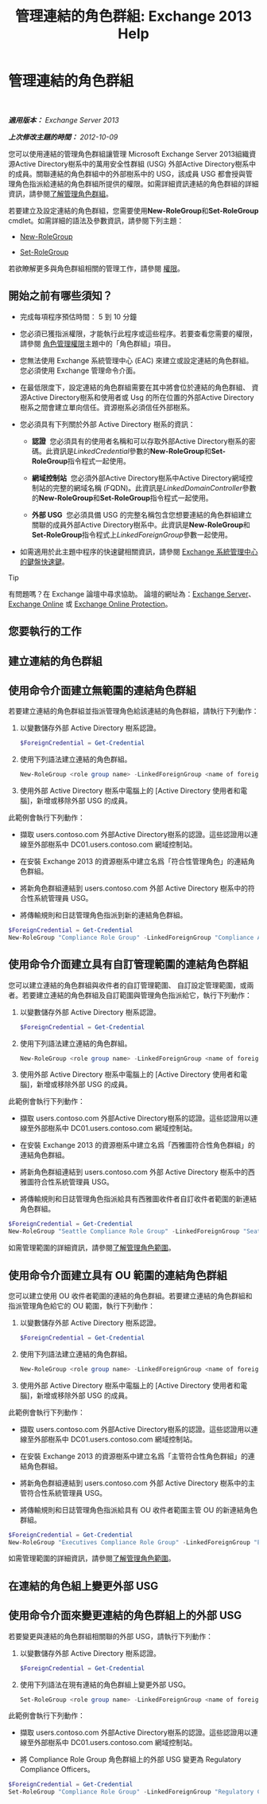 ﻿---
title: '管理連結的角色群組: Exchange 2013 Help'
TOCTitle: 管理連結的角色群組
ms:assetid: e2a07395-90c2-4d62-b15d-ac3ff28fe786
ms:mtpsurl: https://technet.microsoft.com/zh-tw/library/JJ657502(v=EXCHG.150)
ms:contentKeyID: 50474460
ms.date: 05/21/2018
mtps_version: v=EXCHG.150
ms.translationtype: MT
---

# 管理連結的角色群組

 

_**適用版本：** Exchange Server 2013_

_**上次修改主題的時間：** 2012-10-09_

您可以使用連結的管理角色群組讓管理 Microsoft Exchange Server 2013組織資源Active Directory樹系中的萬用安全性群組 (USG) 外部Active Directory樹系中的成員。關聯連結的角色群組中的外部樹系中的 USG，該成員 USG 都會授與管理角色指派給連結的角色群組所提供的權限。如需詳細資訊連結的角色群組的詳細資訊，請參閱[了解管理角色群組](understanding-management-role-groups-exchange-2013-help.md)。

若要建立及設定連結的角色群組，您需要使用**New-RoleGroup**和**Set-RoleGroup** cmdlet。如需詳細的語法及參數資訊，請參閱下列主題：

  - [New-RoleGroup](https://technet.microsoft.com/zh-tw/library/dd638181\(v=exchg.150\))

  - [Set-RoleGroup](https://technet.microsoft.com/zh-tw/library/dd638182\(v=exchg.150\))

若欲瞭解更多與角色群組相關的管理工作，請參閱 [權限](permissions-exchange-2013-help.md)。

## 開始之前有哪些須知？

  - 完成每項程序預估時間： 5 到 10 分鐘

  - 您必須已獲指派權限，才能執行此程序或這些程序。若要查看您需要的權限，請參閱 [角色管理權限](role-management-permissions-exchange-2013-help.md)主題中的「角色群組」項目。

  - 您無法使用 Exchange 系統管理中心 (EAC) 來建立或設定連結的角色群組。您必須使用 Exchange 管理命令介面。

  - 在最低限度下，設定連結的角色群組需要在其中將會位於連結的角色群組、 資源Active Directory樹系和使用者或 Usg 的所在位置的外部Active Directory樹系之間會建立單向信任。資源樹系必須信任外部樹系。

  - 您必須具有下列關於外部 Active Directory 樹系的資訊：
    
      - **認證**  您必須具有的使用者名稱和可以存取外部Active Directory樹系的密碼。此資訊是*LinkedCredential*參數的**New-RoleGroup**和**Set-RoleGroup**指令程式一起使用。
    
      - **網域控制站**  您必須外部Active Directory樹系中Active Directory網域控制站的完整的網域名稱 (FQDN)。此資訊是*LinkedDomainController*參數的**New-RoleGroup**和**Set-RoleGroup**指令程式一起使用。
    
      - **外部 USG**  您必須具備 USG 的完整名稱包含您想要連結的角色群組建立關聯的成員外部Active Directory樹系中。此資訊是**New-RoleGroup**和**Set-RoleGroup**指令程式上*LinkedForeignGroup*參數一起使用。

  - 如需適用於此主題中程序的快速鍵相關資訊，請參閱 [Exchange 系統管理中心的鍵盤快速鍵](keyboard-shortcuts-in-the-exchange-admin-center-exchange-online-protection-help.md)。


> [!TIP]  
> 有問題嗎？在 Exchange 論壇中尋求協助。 論壇的網址為：<a href="https://go.microsoft.com/fwlink/p/?linkid=60612">Exchange Server</a>、 <a href="https://go.microsoft.com/fwlink/p/?linkid=267542">Exchange Online</a> 或 <a href="https://go.microsoft.com/fwlink/p/?linkid=285351">Exchange Online Protection</a>。




## 您要執行的工作

## 建立連結的角色群組

## 使用命令介面建立無範圍的連結角色群組

若要建立連結的角色群組並指派管理角色給該連結的角色群組，請執行下列動作：

1.  以變數儲存外部 Active Directory 樹系認證。
    
    ```powershell
    $ForeignCredential = Get-Credential
    ```

2.  使用下列語法建立連結的角色群組。
    
    ```powershell
    New-RoleGroup <role group name> -LinkedForeignGroup <name of foreign USG> -LinkedDomainController <FQDN of foreign Active Directory domain controller> -LinkedCredential $ForeignCredential -Roles <role1, role2, role3...>
    ```

3.  使用外部 Active Directory 樹系中電腦上的 \[Active Directory 使用者和電腦\]，新增或移除外部 USG 的成員。

此範例會執行下列動作：

  - 擷取 users.contoso.com 外部Active Directory樹系的認證。這些認證用以連線至外部樹系中 DC01.users.contoso.com 網域控制站。

  - 在安裝 Exchange 2013 的資源樹系中建立名爲「符合性管理角色」的連結角色群組。

  - 將新角色群組連結到 users.contoso.com 外部 Active Directory 樹系中的符合性系統管理員 USG。

  - 將傳輸規則和日誌管理角色指派到新的連結角色群組。

<!-- end list -->

```powershell
$ForeignCredential = Get-Credential
New-RoleGroup "Compliance Role Group" -LinkedForeignGroup "Compliance Administrators" -LinkedDomainController DC01.users.contoso.com -LinkedCredential $ForeignCredential -Roles "Transport Rules", "Journaling"
```

## 使用命令介面建立具有自訂管理範圍的連結角色群組

您可以建立連結的角色群組與收件者的自訂管理範圍、 自訂設定管理範圍，或兩者。若要建立連結的角色群組及自訂範圍與管理角色指派給它，執行下列動作：

1.  以變數儲存外部 Active Directory 樹系認證。
    
    ```powershell
    $ForeignCredential = Get-Credential
    ```

2.  使用下列語法建立連結的角色群組。
    
    ```powershell
    New-RoleGroup <role group name> -LinkedForeignGroup <name of foreign USG> -LinkedDomainController <FQDN of foreign Active Directory domain controller> -CustomConfigWriteScope <name of configuration scope> -CustomRecipientWriteScope <name of recipient scope> -LinkedCredential $ForeignCredential -Roles <role1, role2, role3...>
    ```

3.  使用外部 Active Directory 樹系中電腦上的 \[Active Directory 使用者和電腦\]，新增或移除外部 USG 的成員。

此範例會執行下列動作：

  - 擷取 users.contoso.com 外部Active Directory樹系的認證。這些認證用以連線至外部樹系中 DC01.users.contoso.com 網域控制站。

  - 在安裝 Exchange 2013 的資源樹系中建立名爲「西雅圖符合性角色群組」的連結角色群組。

  - 將新角色群組連結到 users.contoso.com 外部 Active Directory 樹系中的西雅圖符合性系統管理員 USG。

  - 將傳輸規則和日誌管理角色指派給具有西雅圖收件者自訂收件者範圍的新連結角色群組。

<!-- end list -->

```powershell
$ForeignCredential = Get-Credential
New-RoleGroup "Seattle Compliance Role Group" -LinkedForeignGroup "Seattle Compliance Administrators" -LinkedDomainController DC01.users.contoso.com -LinkedCredential $ForeignCredential -CustomRecipientWriteScope "Seattle Recipients" -Roles "Transport Rules", "Journaling"
```

如需管理範圍的詳細資訊，請參閱[了解管理角色範圍](understanding-management-role-scopes-exchange-2013-help.md)。

## 使用命令介面建立具有 OU 範圍的連結角色群組

您可以建立使用 OU 收件者範圍的連結的角色群組。若要建立連結的角色群組和指派管理角色給它的 OU 範圍，執行下列動作：

1.  以變數儲存外部 Active Directory 樹系認證。
    
    ```powershell
    $ForeignCredential = Get-Credential
    ```

2.  使用下列語法建立連結的角色群組。
    
    ```powershell
    New-RoleGroup <role group name> -LinkedForeignGroup <name of foreign USG> -LinkedDomainController <FQDN of foreign Active Directory domain controller> -LinkedCredential $ForeignCredential -RecipientOrganizationalUnitScope <OU name> -Roles <role1, role2, role3...>
    ```

3.  使用外部 Active Directory 樹系中電腦上的 \[Active Directory 使用者和電腦\]，新增或移除外部 USG 的成員。

此範例會執行下列動作：

  - 擷取 users.contoso.com 外部Active Directory樹系的認證。這些認證用以連線至外部樹系中 DC01.users.contoso.com 網域控制站。

  - 在安裝 Exchange 2013 的資源樹系中建立名爲「主管符合性角色群組」的連結角色群組。

  - 將新角色群組連結到 users.contoso.com 外部 Active Directory 樹系中的主管符合性系統管理員 USG。

  - 將傳輸規則和日誌管理角色指派給具有 OU 收件者範圍主管 OU 的新連結角色群組。

<!-- end list -->

```powershell
$ForeignCredential = Get-Credential
New-RoleGroup "Executives Compliance Role Group" -LinkedForeignGroup "Executives Compliance Administrators" -LinkedDomainController DC01.users.contoso.com -LinkedCredential $ForeignCredential -RecipientOrganizationalUnitScope "Executives OU" -Roles "Transport Rules", "Journaling"
```

如需管理範圍的詳細資訊，請參閱[了解管理角色範圍](understanding-management-role-scopes-exchange-2013-help.md)。

## 在連結的角色組上變更外部 USG

## 使用命令介面來變更連結的角色群組上的外部 USG

若要變更與連結的角色群組相關聯的外部 USG，請執行下列動作：

1.  以變數儲存外部 Active Directory 樹系認證。
    
    ```powershell
    $ForeignCredential = Get-Credential
    ```

2.  使用下列語法在現有連結的角色群組上變更外部 USG。
    
    ```powershell
    Set-RoleGroup <role group name> -LinkedForeignGroup <name of foreign USG> -LinkedDomainController <FQDN of foreign Active Directory domain controller> -LinkedCredential $ForeignCredential 
    ```

此範例會執行下列動作：

  - 擷取 users.contoso.com 外部Active Directory樹系的認證。這些認證用以連線至外部樹系中 DC01.users.contoso.com 網域控制站。

  - 將 Compliance Role Group 角色群組上的外部 USG 變更為 Regulatory Compliance Officers。

<!-- end list -->

```powershell
$ForeignCredential = Get-Credential
Set-RoleGroup "Compliance Role Group" -LinkedForeignGroup "Regulatory Compliance Officers" -LinkedDomainController DC01.users.contoso.com -LinkedCredential $ForeignCredential
```

